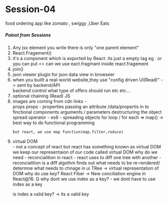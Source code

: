 <h1>Session-04</h1>
<p>food ordering app like zomato , swiggy ,Uber Eats</p>

<h5>Poinst from Sessions</h5>
<ol>
<li>Any jsx element you write there is only "one parent element"</li>
<li>React.Fragement()</li>
<li> it's a component which is exported by React.
its just a empty tag
eg . <React.Fragment> or ypu can put <></>
can we use eact.fragmant inside react.fragement</li>
<li>join() </li>
<li>json viewer plugin for json data view in browseer</li>
<li>when you buillt a real-world website,they use "config driven UI(Read)"
-> sent by backend/API</li>
backend control what type of offers should run etc etc...
<li>optional chaining (Read) JS</li>
</li> 
<li> images are coming from cdn links - </li>
</li>props</li>
props - properties
passing an attribute /data/propertis in to finctional components
arguments / parameters
destructuring the object
    spread operator - es6 -  spreading objects
    for loop / for each  => map() -> best way to do functional programming
    
    but react, we use map function(map,filter,reduce)
<li>virtual DOM</li>
- not a concept of react 
but react has something known as virtual DOM 
we keep our representaion of our code called virtual DOM 
why do we need 
- reconcialition in react 
- react uses to diff one tree with another 
-reconcialition is a  diff algothm finds out what needs to be re-rendered/
determne what needs to chnage in ui 
TRee -> virtual representation of DOM 
why do use key?
React Fiber -> New conciliation engine in React@16.
Q why dont we use index as a key?
- we dont have to use index as a key

is index a valid key? -> its a valid key

</ol>
